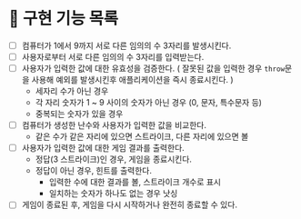 # 📌 구현 기능 목록


- [ ] 컴퓨터가 1에서 9까지 서로 다른 임의의 수 3자리를 발생시킨다.
- [ ] 사용자로부터 서로 다른 임의의 수 3자리를 입력받는다.
- [ ] 사용자가 입력한 값에 대한 유효성을 검증한다. ( 잘못된 값을 입력한 경우 `throw`문을 사용해 예외를 발생시킨후 애플리케이션을 즉시 종료시킨다. )
  - 세자리 수가 아닌 경우
  - 각 자리 숫자가 1 ~ 9 사이의 숫자가 아닌 경우 (0, 문자, 특수문자 등)
  - 중복되는 숫자가 있을 경우
- [ ] 컴퓨터가 생성한 난수와 사용자가 입력한 값을 비교한다.
  - 같은 수가 같은 자리에 있으면 스트라이크, 다른 자리에 있으면 볼
- [ ] 사용자가 입력한 값에 대한 게임 결과를 출력한다.
  - 정답(3 스트라이크)인 경우, 게임을 종료시킨다.
  - 정답이 아닌 경우, 힌트를 출력한다.
    - 입력한 수에 대한 결과를 볼, 스트라이크 개수로 표시
    - 일치하는 숫자가 하나도 없는 경우 낫싱
- [ ] 게임이 종료된 후, 게임을 다시 시작하거나 완전히 종료할 수 있다.
